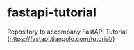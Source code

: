 # fastapi-tutorial
Repository to accompany FastAPI Tutorial (https://fastapi.tiangolo.com/tutorial/)
